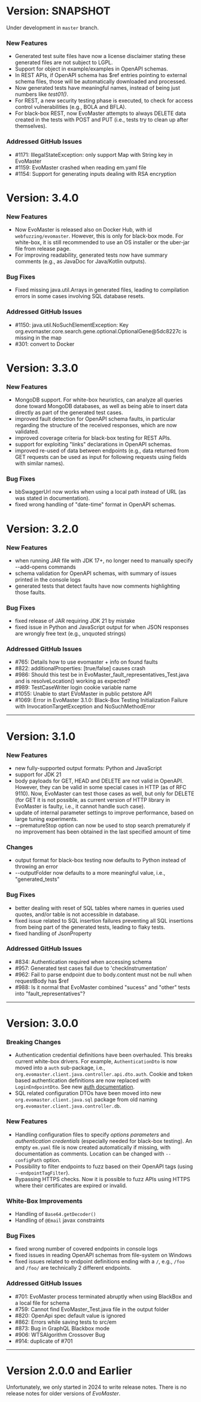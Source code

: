 # Version: SNAPSHOT

Under development in `master` branch.

### New Features
- Generated test suite files have now a license disclaimer stating these generated files are not subject to LGPL.
- Support for object in example/examples in OpenAPI schemas.
- In REST APIs, if OpenAPI schema has $ref entries pointing to external schema files, those will be automatically downloaded and processed.
- Now generated tests have meaningful names, instead of being just numbers  like _test01()_.
- For REST, a new security testing phase is executed, to check for access control vulnerabilities (e.g., BOLA and BFLA).
- For black-box REST, now EvoMaster attempts to always DELETE data created in the tests with POST and PUT (i.e., tests try to clean up after themselves).

### Addressed GitHub Issues
- #1171: IllegalStateException: only support Map with String key in EvoMaster
- #1159: EvoMaster crashed when reading em.yaml file 
- #1154: Support for generating inputs dealing with RSA encryption 



# Version: 3.4.0

### New Features
- Now EvoMaster is released also on Docker Hub, with id `webfuzzing/evomaster`. 
  However, this is only for black-box mode. For white-box, it is still recommended to use an OS installer or the uber-jar file from release page.
- For improving readability, generated tests now have summary comments (e.g., as JavaDoc for Java/Kotlin outputs).

### Bug Fixes
- Fixed missing java.util.Arrays in generated files, leading to compilation errors in some cases involving SQL database resets. 

### Addressed GitHub Issues
- #1150: java.util.NoSuchElementException: Key org.evomaster.core.search.gene.optional.OptionalGene@5dc8227c is missing in the map
- #301: convert to Docker

# Version: 3.3.0

### New Features
- MongoDB support. For white-box heuristics, can analyze all queries done toward MongoDB databases, as well as being able to insert data directly as part of the generated test cases.
- improved fault detection for OpenAPI schema faults, in particular regarding the structure of the received responses, which are now validated. 
- improved coverage criteria for black-box testing for REST APIs.
- support for exploiting "links" declarations in OpenAPI schemas. 
- improved re-used of data between endpoints (e.g., data returned from GET requests can be used as input for following requests using fields with similar names). 

### Bug Fixes
- bbSwaggerUrl now works when using a local path instead of URL (as was stated in documentation).
- fixed wrong handling of "date-time" format in OpenAPI schemas. 


# Version: 3.2.0

### New Features
- when running JAR file with JDK 17+, no longer need to manually specify --add-opens commands
- schema validation for OpenAPI schemas, with summary of issues printed in the console logs
- generated tests that detect faults have now comments highlighting those faults. 

### Bug Fixes
- fixed release of JAR requiring JDK 21 by mistake
- fixed issue in Python and JavaScript output for when JSON responses are wrongly free text (e.g., unquoted strings)

### Addressed GitHub Issues

- #765: Details how to use evomaster + info on found faults
- #822: additionalProperties: [true/false] causes crash
- #986: Should this test be in EvoMaster_fault_representatives_Test.java and is resolveLocation() working as expected?
- #989: TestCaseWriter login cookie variable name
- #1055: Unable to start EVoMaster in public petstore API
- #1069: Error in EvoMaster 3.1.0: Black-Box Testing Initialization Failure with InvocationTargetException and NoSuchMethodError

---
# Version: 3.1.0

### New Features
- new fully-supported output formats: Python and JavaScript 
- support for JDK 21
- body payloads for GET, HEAD and DELETE are not valid in OpenAPI. However, they can be valid in some special cases in HTTP (as of RFC 9110). Now, EvoMaster can test those cases as well, but only for DELETE (for GET it is not possible, as current version of HTTP library in EvoMaster is faulty, i.e., it cannot handle such case).
- update of internal parameter settings to improve performance, based on large tuning experiments. 
- --prematureStop option can now be used to stop search prematurely if no improvement has been obtained in the last specified amount of time 

### Changes
- output format for black-box testing now defaults to Python instead of throwing an error
- --outputFolder now defaults to a more meaningful value, i.e., "generated_tests" 

### Bug Fixes
- better dealing with reset of SQL tables where names in queries used quotes, and/or table is not accessible in database.
- fixed issue related to SQL insertion failures preventing all SQL insertions from being part of the generated tests, leading to flaky tests.
- fixed handling of JsonProperty

### Addressed GitHub Issues
- #834: Authentication required when accessing schema
- #957: Generated test cases fail due to 'checkInstrumentation' 
- #962: Fail to parse endpoint due to body.content must not be null when requestBody has $ref
- #988: Is it normal that EvoMaster combined "sucess" and "other" tests into "fault_representatives"?

---
# Version: 3.0.0

### Breaking Changes
- Authentication credential definitions have been overhauled. This breaks current white-box drivers. For example, `AuthenticationDto` is now moved into a `auth` sub-package, i.e., `org.evomaster.client.java.controller.api.dto.auth`. Cookie and token based authentication definitions are now replaced with `LoginEndpointDto`. See new [auth documentation](docs/auth.md). 
- SQL related configuration DTOs have been moved into new `org.evomaster.client.java.sql` package from old naming `org.evomaster.client.java.controller.db`. 

### New Features
- Handling configuration files to specify _options parameters_ and _authentication credentials_ (especially needed for black-box testing). An empty `em.yaml` file is now created automatically if missing, with documentation as comments. Location can be changed with `--configPath` option. 
- Possibility to filter endpoints to fuzz based on their OpenAPI tags (using `--endpointTagFilter`).
- Bypassing HTTPS checks. Now it is possible to fuzz APIs using HTTPS where their certificates are expired or invalid. 

### White-Box Improvements
- Handling of `Base64.getDecoder()`
- Handling of `@Email` javax constraints

### Bug Fixes

- fixed wrong number of covered endpoints in console logs
- fixed issues in reading OpenAPI schemas from file-system on Windows
- fixed issues related to endpoint definitions ending with a `/`, e.g., `/foo` and `/foo/` are technically 2 different endpoints.

### Addressed GitHub Issues
- #701: EvoMaster process terminated abruptly when using BlackBox and a local file for schema
- #759: Cannot find EvoMaster_Test.java file in the output folder
- #820: OpenApi spec default value is ignored
- #862: Errors while saving tests to src/em
- #873: Bug in GraphQL Blackbox mode
- #906: WTSAlgorithm Crossover Bug
- #914: duplicate of #701

---
# Version 2.0.0 and Earlier

Unfortunately, we only started in 2024 to write release notes.
There is no release notes for older versions of _EvoMaster_.

